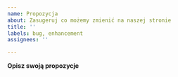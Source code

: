 ```yaml
---
name: Propozycja
about: Zasugeruj co możemy zmienić na naszej stronie
title: ''
labels: bug, enhancement
assignees: ''

---
```


**Opisz swoją propozycje**
